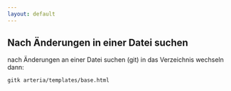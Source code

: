 ```yaml
---
layout: default
---
```


## Nach Änderungen in einer Datei suchen

nach Änderungen an einer Datei suchen (git) in das Verzeichnis wechseln dann:

~~~ bash
gitk arteria/templates/base.html
~~~
